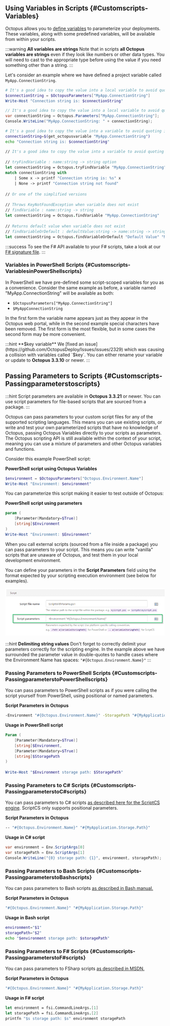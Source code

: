 ## Using Variables in Scripts {#Customscripts-Variables}

Octopus allows you to [define variables](/docs/deployment-process/variables/index.md) to parameterize your deployments. These variables, along with some predefined variables, will be available from within your scripts.

:::warning
**All variables are strings**
Note that in scripts **all Octopus variables are strings** even if they look like numbers or other data types. You will need to cast to the appropriate type before using the value if you need something other than a string.
:::

Let's consider an example where we have defined a project variable called `MyApp.ConnectionString`.

```powershell PowerShell
# It's a good idea to copy the value into a local variable to avoid quoting issues
$connectionString = $OctopusParameters["MyApp.ConnectionString"]
Write-Host "Connection string is: $connectionString"
```

```c# C#
// It's a good idea to copy the value into a local variable to avoid quoting issues
var connectionString = Octopus.Parameters["MyApp.ConnectionString"];
Console.WriteLine("MyApp.ConnectionString: " + connectionString);
```

```bash Bash
# It's a good idea to copy the value into a variable to avoid quoting issues
connectionString=$(get_octopusvariable "MyApp.ConnectionString")
echo "Connection string is: $connectionString"
```

```fsharp F#
// It's a good idea to copy the value into a variable to avoid quoting issues

// tryFindVariable : name:string -> string option
let connectionString = Octopus.tryFindVariable "MyApp.ConnectionString"
match connectionString with
    | Some x -> printf "Connection string is: %s" x
    | None -> printf "Connection string not found"
 
// Or one of the simplified versions

// Throws KeyNotFoundException when variable does not exist
// findVariable : name:string -> string
let connectionString = Octopus.findVariable "MyApp.ConnectionString"

// Returns default value when variable does not exist
// findVariableOrDefault : defaultValue:string -> name:string -> string
let connectionString = Octopus.findVariableOrDefault "Default Value" "MyApp.ConnectionString"
```

:::success
To see the F# API available to your F# scripts, take a look at our [F# signature file](https://github.com/OctopusDeploy/Calamari/blob/master/source/Calamari.Shared/Integration/Scripting/FSharp/Bootstrap.fsi).
:::

### Variables in PowerShell Scripts {#Customscripts-VariablesinPowerShellscripts}

In PowerShell we have pre-defined some script-scoped variables for you as a convenience. Consider the same example as before, a variable named "MyApp.ConnectionString" will be available as both:

- `$OctopusParameters["MyApp.ConnectionString"]`
- `$MyAppConnectionString`

In the first form the variable name appears just as they appear in the Octopus web portal, while in the second example special characters have been removed. The first form is the most flexible, but in some cases the second form may be more convenient.

:::hint
**$key variable**
We [fixed an issue](https://github.com/OctopusDeploy/Issues/issues/2329) which was causing a collision with variables called `$key`. You can either rename your variable or update to **Octopus 3.3.10** or newer.
:::

## Passing Parameters to Scripts {#Customscripts-Passingparameterstoscripts}

:::hint
Script parameters are available in **Octopus 3.3.21** or newer. You can use script parameters for file-based scripts that are sourced from a package.
:::

Octopus can pass parameters to your custom script files for any of the supported scripting languages. This means you can use existing scripts, or write and test your own parameterized scripts that have no knowledge of Octopus, passing Octopus Variables directly to your scripts as parameters. The Octopus scripting API is still available within the context of your script, meaning you can use a mixture of parameters and other Octopus variables and functions.

Consider this example PowerShell script:

**PowerShell script using Octopus Variables**

```powershell
$environment = $OctopusParameters["Octopus.Environment.Name"]
Write-Host "Environment: $environment"
```

You can parameterize this script making it easier to test outside of Octopus:

**PowerShell script using parameters**

```powershell
param (
	[Parameter(Mandatory=$True)]
	[string]$Environment
)
Write-Host "Environment: $Environment"
```

When you call external scripts (sourced from a file inside a package) you can pass parameters to your script. This means you can write "vanilla" scripts that are unaware of Octopus, and test them in your local development environment.

You can define your parameters in the **Script Parameters** field using the format expected by your scripting execution environment (see below for examples).

![](/docs/images/3048092/5865635.png "width=500")

:::hint
**Delimiting string values**
Don't forget to correctly delimit your parameters correctly for the scripting engine. In the example above we have surrounded the parameter value in double-quotes to handle cases where the Environment Name has spaces: `"#{Octopus.Environment.Name}"`
:::

### Passing Parameters to PowerShell Scripts {#Customscripts-PassingparameterstoPowerShellscripts}

You can pass parameters to PowerShell scripts as if you were calling the script yourself from PowerShell, using positional or named parameters.

**Script Parameters in Octopus**

```bash
-Environment "#{Octopus.Environment.Name}" -StoragePath "#{MyApplication.Storage.Path}"
```

**Usage in PowerShell script**

```powershell
Param (
	[Parameter(Mandatory=$True)]
	[string]$Environment,
	[Parameter(Mandatory=$True)]
	[string]$StoragePath
)
 
Write-Host "$Environment storage path: $StoragePath"
```

### Passing Parameters to C# Scripts {#Customscripts-PassingparameterstoC#scripts}

You can pass parameters to C# scripts [as described here for the ScriptCS engine](https://github.com/scriptcs/scriptcs/wiki/Pass-arguments-to-scripts). ScriptCS only supports positional parameters.

**Script Parameters in Octopus**

```bash
-- "#{Octopus.Environment.Name}" "#{MyApplication.Storage.Path}"
```

**Usage in C# script**

```c#
var environment = Env.ScriptArgs[0]
var storagePath = Env.ScriptArgs[1]
Console.WriteLine("{0} storage path: {1}", environment, storagePath);
```

### Passing Parameters to Bash Scripts {#Customscripts-PassingparameterstoBashscripts}

You can pass parameters to Bash scripts [as described in Bash manual.](https://www.gnu.org/software/bash/manual/bash.html#Positional-Parameters)

**Script Parameters in Octopus**

```powershell
"#{Octopus.Environment.Name}" "#{MyApplication.Storage.Path}"
```

**Usage in Bash script**

```bash
environment="$1"
storagePath="$2"
echo "$environment storage path: $storagePath"
```

### Passing Parameters to F# Scripts {#Customscripts-PassingparameterstoF#scripts}

You can pass parameters to FSharp scripts [as described in MSDN.](https://msdn.microsoft.com/en-us/visualfsharpdocs/conceptual/fsharp-interactive-%5Bfsi.exe%5D-reference#differences-between-the-interactive-scripting-and-compiled-environments)

**Script Parameters in Octopus**

```powershell
"#{Octopus.Environment.Name}" "#{MyApplication.Storage.Path}"
```

**Usage in F# script**

```fsharp
let environment = fsi.CommandLineArgs.[1]
let storagePath = fsi.CommandLineArgs.[2]
printfn "$s storage path: $s" environment storagePath
```
